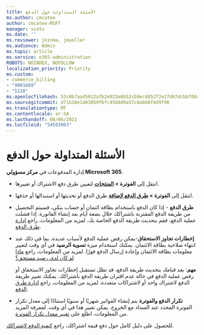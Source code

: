 ```yaml
---
title: الأسئلة المتداولة حول الدفع
ms.author: cmcatee
author: cmcatee-MSFT
manager: scotv
ms.date: ''
ms.reviewer: jkinma, jmueller
ms.audience: Admin
ms.topic: article
ms.service: o365-administration
ROBOTS: NOINDEX, NOFOLLOW
localization_priority: Priority
ms.custom:
- commerce_billing
- "9001669"
- "5128"
ms.openlocfilehash: 53c0b7aad5012afb2e923e6b52cb9ec4852f2e27d67dcbbf0845616a0a8e64ad
ms.sourcegitcommit: d71b18e1403859fbfc45ddd9a57c8ab68f4d9f96
ms.translationtype: MT
ms.contentlocale: ar-SA
ms.lasthandoff: 08/06/2021
ms.locfileid: "54503063"
---
```

# <a name="payment-faq"></a>الأسئلة المتداولة حول الدفع

إدارة المدفوعات في **مركز مسؤولي Microsoft 365**.

- انتقل إلى **الفوترة > [المنتجات](https://go.microsoft.com/fwlink/p/?linkid=842054)** لتعيين طرق دفع الاشتراك أو تغييرها.
- انتقل إلى **الفوترة > [طرق الدفع لإضافة](https://go.microsoft.com/fwlink/p/?linkid=2018806)** طرق الدفع أو تحديثها أو استبدالها أو حذفها.

- **طرق الدفع** - إذا كان الدفع باستخدام بطاقة ائتمان أو حساب بنكي، فسيتم التحصيل من طريقة الدفع المقترنة باشتراكك خلال بضعة أيام بعد إنشاء الفاتورة. إذا فشلت عملية الدفع، فقم بتحديث طريقة الدفع الخاصة بك. لمزيد من المعلومات، راجع [إدارة طرق الدفع](/microsoft-365/commerce/billing-and-payments/manage-payment-methods).

- **إخطارات تجاوز الاستحقاق**-يمكن رفض عملية الدفع لأسباب عديدة، بما في ذلك عند انتهاء صلاحية بطاقة الائتمان. يمكنك استخدام ميزة **تسوية الرصيد** في أي وقت لتغيير معلومات بطاقة الائتمان وإعادة إرسال الدفع فورًا. لمزيد من المعلومات، راجع [ماذا لو كان لدي رصيد مستحق؟](/microsoft-365/commerce/billing-and-payments/pay-for-your-subscription#what-if-i-have-an-outstanding-balance)

    **مهم**: بعد قيامك بتحديث طريقة الدفع، قد تظل تستقبل إخطارات تجاوز الاستحقاق أو رفض عملية الدفع في حالة عدم اقتران طريقة الدفع باشتراكك. يمكنك تغيير طريقة الدفع لاشتراك واحد أو لاشتراكات متعددة. لمزيد من المعلومات، راجع [إدارة طرق الدفع](/microsoft-365/commerce/billing-and-payments/manage-payment-methods).

- **تكرار الدفع والفوترة** يتم إنشاء الفواتير شهريًا أو سنويًا استنادًا إلى معدل تكرار الفوترة المحدد عند السداد مع الخروج. يمكن تغيير هذا في أي وقت. لمعرفة المزيد من المعلومات، اطلع على [تغيير معدل تكرار الفوترة](/microsoft-365/commerce/billing-and-payments/change-payment-frequency).

للحصول على دليل كامل حول دفع قيمة اشتراكك، راجع [كيفية الدفع لاشتراكك](/microsoft-365/commerce/billing-and-payments/pay-for-your-subscription).
